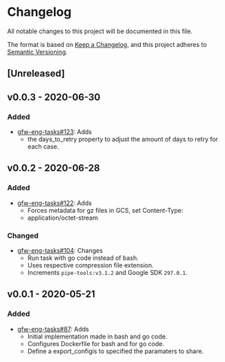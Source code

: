 # Changelog

All notable changes to this project will be documented in this file.

The format is based on [Keep a
Changelog](https://keepachangelog.com/en/1.0.0/), and this project adheres to
[Semantic Versioning](https://semver.org/spec/v2.0.0.html).

## [Unreleased]

## v0.0.3 - 2020-06-30

### Added

* [gfw-eng-tasks#123](https://github.com/GlobalFishingWatch/gfw-eng-tasks/issues/123): Adds
    * the days_to_retry property to adjust the amount of days to retry for each case.

## v0.0.2 - 2020-06-28

### Added

* [gfw-eng-tasks#122](https://github.com/GlobalFishingWatch/gfw-eng-tasks/issues/122): Adds
    * Forces metadata for gz files in GCS, set Content-Type:
    * application/octet-stream

### Changed

* [gfw-eng-tasks#104](https://github.com/GlobalFishingWatch/gfw-eng-tasks/issues/104): Changes
    * Run task with go code instead of bash.
    * Uses respective compression file extension.
    * Increments `pipe-tools:v3.1.2` and Google SDK `297.0.1`.

## v0.0.1 - 2020-05-21

### Added

* [gfw-eng-tasks#87](https://github.com/GlobalFishingWatch/gfw-eng-tasks/issues/87): Adds
    * Initial implementation made in bash and go code.
    * Configures Dockerfile for bash and for go code.
    * Define a export_configis to specified the paramaters to share.
